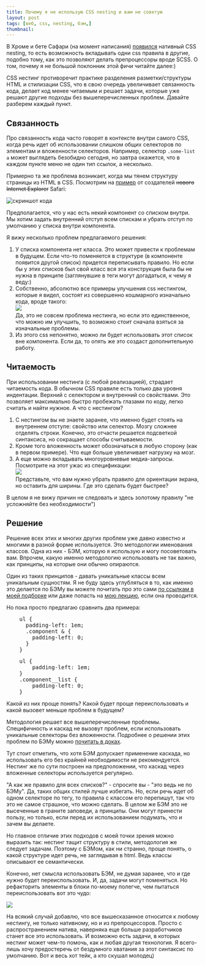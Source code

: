 ```yaml
---
title: Почему я не использую CSS nesting и вам не советую
layout: post
tags: [веб, css, nesting, бэм,]
thumbnail: 
---
```

В Хроме и бете Сафари (на момент написания) [появился](https://caniuse.com/css-nesting) нативный CSS nesting, то есть возможность вкладывать одни css правила в другие, подобно тому, как это позволяют делать препроцессоры вроде SCSS. О том, почему я не большой поклонник этой фичи читайте далее:)

CSS нестинг противоречит практике разделения разметки/структуры HTML и стилизации CSS, что в свою очередь увеличивает связанность кода, делает код менее читаемым и решает задачи, которые уже решают другие подходы без вышеперечисленных проблем. Давайте разберем каждый пункт.

## Связанность
Про связанность кода часто говорят в контексте внутри самого CSS, когда речь идет об использовании слишком общих селекторов по элементам и вложенности селекторов. Например, селектор ```.some-list a``` может выглядеть безобидно сегодня, но завтра окажется, что в каждом пункте меню не один тип ссылок, а несколько.

Примерно та же проблема возникает, когда мы тянем структуру страницы из HTML в CSS. Посмотрим на [пример](https://webkit.org/blog/13813/try-css-nesting-today-in-safari-technology-preview/) от создателей <del>нового Internet Explorer</del> Safari:

![скриншот кода]({{site.baseurl}}/Images/css-nesting-1.png)

Предполагается, что у нас есть некий компонент со списком внутри. Мы хотим задать внутренний отступ всем спискам и убрать отступ по умолчанию у списка внутри компонента.

Я вижу несколько проблем предлагаемого решения:

1. У списка компонента нет класса. Это может привести к проблемам в будущем. Если что-то поменяется в структуре (в компоненте появится другой список) придется переписывать правило. Но если бы у этих списков был свой класс вся эта конструкция была бы не нужна в принципе (заглянувшие в теги могут догадаться, к чему я веду:) 
2. Собственно, абсолютно все примеры улучшения css нестингом, которые я видел, состоят из совершенно кошмарного изначально кода, вроде такого:<br>
![]({{site.baseurl}}/Images/css-nesting-4.png)<br>
Да, это не совсем проблема нестинга, но если это единственное, что можно им улучшить, то возможно стоит сначала взяться за изначальные проблемы. 
3. Из этого css непонятно, можно ли будет использовать этот список вне компонента. Если да, то опять же это создаст дополнительную работу. 

## Читаемость

При использовании нестинга (с любой реализацией), страдает читаемость кода. В обычном CSS правиле есть только два уровня индентации. Верхний с селектором и внутренний со свойствами. Это позволяет максимально быстро пробежать глазами по коду, легко считать и найти нужное. А что с нестингом?

1. С нестингом вы не знаете заранее, что именно будет стоять на внутреннем отступе: свойство или селектор. Мозгу сложнее отделять строки. Конечно, это отчасти решается подсветкой синтаксиса, но сокращает способы считываемости.
2. Кроме того вложенность может обозначаться в любую сторону (как в первом примере). Что еще больше увеличивает нагрузку на мозг.
3. А еще можно вкладывать многоуровневые медиа-запросы. Посмотрите на этот ужас из спецификации:<br>
![]({{site.baseurl}}/Images/css-nesting-2.png)<br>
Представьте, что вам нужно убрать правило для ориентации экрана, но оставить для ширины. Где это сделать будет быстрее?

В целом я не вижу причин не следовать и здесь золотому правилу "не усложняйте без необходимости")

## Решение

Решение всех этих и многих других проблем уже давно известно и многими в разной форме используется. Это методологии именования классов. Одна из них - БЭМ, которую я использую и могу посоветовать вам. Впрочем, какую именно методологию использовать не так важно, как принципы, на которые они обычно опираются. 

Один из таких принципов - давать уникальные классы всем уникальным сущностям. Я не буду здесь углубляться в то, как именно это делается по БЭМу вы можете почитать про это сами [по ссылкам в моей подборке](https://vallek.github.io/web-links/#bem) или даже попасть на [мою лекцию](https://vallek.github.io/Portfolio/pages/projects/bem.html), если она проводится. 

Но пока просто предлагаю сравнить два примера:

<pre>
	ul {
	  padding-left: 1em;
	  .component & {
	    padding-left: 0;
	  }
	}
</pre>


<pre>
	ul {
		padding-left: 1em;
	}
	.component__list {
		padding-left: 0;
	}
</pre>

Какой из них проще понять? Какой будет проще переиспользовать и какой вызовет меньше проблем в будущем?

Методология решает все вышеперечисленные проблемы. Специфичность и каскад не вызовут проблем, если использовать уникальные селекторы без вложенности. Подробнее о решении этих проблем по БЭМу можно [почитать в доках](https://ru.bem.info/methodology/solved-problems/).

Тут стоит отметить, что хотя БЭМ допускает применение каскада, но использовать его без крайней необходимости не рекомендуется. Нестинг же по сути построен на предположении, что каскад через вложенные селекторы используется регулярно.

"А как же правило для всех списков?" - спросите вы - "это ведь не по БЭМу". Да, таких общих стилей лучше избегать. Но, если речь идет об одном селекторе по тегу, то правила с классом его перепишут, так что это не самое страшное, что можно сделать. В целом же БЭМ это не высеченные в граните заповеди, а принципы. Они могут принести пользу, но только, если перед их использованием подумать, что и зачем вы делаете. 

Но главное отличие этих подходов с моей точки зрения можно выразить так: нестинг тащит структуру в стили, методология же следует задачам. Поэтому с БЭМом, как ни странно, проще понять, о какой структуре идет речь, не заглядывая в html. Ведь классы описывают ее семантически. 

Конечно, нет смысла использовать БЭМ, не думая заранее, что и где нужно будет переиспользовать. И, да, задачи могут поменяться. Но рефакторить элементы в блоки по-моему полегче, чем пытаться переиспользовать вот это чудо:

![]({{site.baseurl}}/Images/css-nesting-3.png)

На всякий случай добавлю, что все вышесказанное относится к любому нестингу, не только нативному, но и из препроцессоров. Просто с распространением натива, наверняка еще больше разработчиков станет все это использовать. И возможно есть задачи, в которых нестинг может чем-то помочь, как и любая другая технология. Я всего-лишь хочу предостеречь от бездумного хватания за этот синтаксис по умолчанию. Вот и весь хот тейк, а кто скушал молодец)
